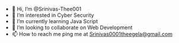 - 👋 Hi, I’m @Srinivas-Thee001
- 👀 I’m interested in Cyber Security
- 🌱 I’m currently learning Java Script
- 💞️ I’m looking to collaborate on Web Development
- 📫 How to reach me ping me at Srinivas0001theegela@gmail.com

<!---
Srinivas-Thee001/Srinivas-Thee001 is a ✨ special ✨ repository because its `README.md` (this file) appears on your GitHub profile.
You can click the Preview link to take a look at your changes.
--->

